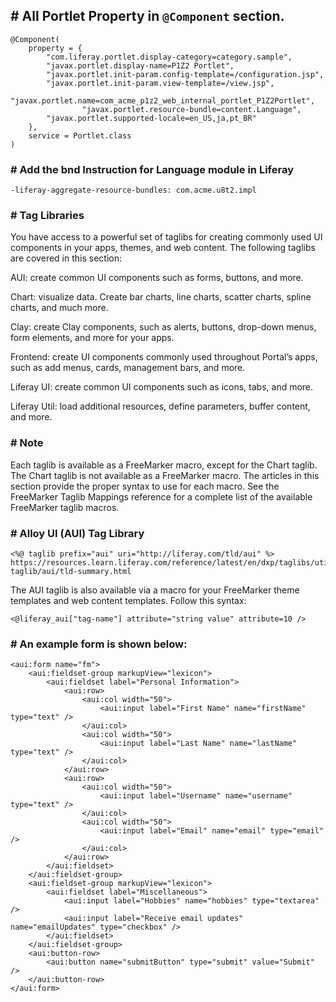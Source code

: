 ## # All Portlet Property in ```@Component``` section.

```
@Component(
	property = {
		"com.liferay.portlet.display-category=category.sample",
		"javax.portlet.display-name=P1Z2 Portlet",
		"javax.portlet.init-param.config-template=/configuration.jsp",
		"javax.portlet.init-param.view-template=/view.jsp",
		"javax.portlet.name=com_acme_p1z2_web_internal_portlet_P1Z2Portlet",
                "javax.portlet.resource-bundle=content.Language",
		"javax.portlet.supported-locale=en_US,ja,pt_BR"
	},
	service = Portlet.class
)

```

### # Add the bnd Instruction for Language module in Liferay

```
-liferay-aggregate-resource-bundles: com.acme.u8t2.impl
```

### # Tag Libraries
You have access to a powerful set of taglibs for creating commonly used UI components in your apps, themes, and web content. The following taglibs are covered in this section:

AUI: create common UI components such as forms, buttons, and more.

Chart: visualize data. Create bar charts, line charts, scatter charts, spline charts, and much more.

Clay: create Clay components, such as alerts, buttons, drop-down menus, form elements, and more for your apps.

Frontend: create UI components commonly used throughout Portal’s apps, such as add menus, cards, management bars, and more.

Liferay UI: create common UI components such as icons, tabs, and more.

Liferay Util: load additional resources, define parameters, buffer content, and more.

### # Note

Each taglib is available as a FreeMarker macro, except for the Chart taglib. The Chart taglib is not available as a FreeMarker macro. The articles in this section provide the proper syntax to use for each macro. See the FreeMarker Taglib Mappings reference for a complete list of the available FreeMarker taglib macros.

### # Alloy UI (AUI) Tag Library
```
<%@ taglib prefix="aui" uri="http://liferay.com/tld/aui" %>
https://resources.learn.liferay.com/reference/latest/en/dxp/taglibs/util-taglib/aui/tld-summary.html

```
The AUI taglib is also available via a macro for your FreeMarker theme templates and web content templates. Follow this syntax:
```
<@liferay_aui["tag-name"] attribute="string value" attribute=10 />
```
### # An example form is shown below:
```
<aui:form name="fm">
	<aui:fieldset-group markupView="lexicon">
		<aui:fieldset label="Personal Information">
			<aui:row>
				<aui:col width="50">
					<aui:input label="First Name" name="firstName" type="text" />
				</aui:col>
				<aui:col width="50">
					<aui:input label="Last Name" name="lastName" type="text" />
				</aui:col>
			</aui:row>
			<aui:row>
				<aui:col width="50">
					<aui:input label="Username" name="username" type="text" />
				</aui:col>
				<aui:col width="50">
					<aui:input label="Email" name="email" type="email" />
				</aui:col>
			</aui:row>
		</aui:fieldset>
	</aui:fieldset-group>
	<aui:fieldset-group markupView="lexicon">
		<aui:fieldset label="Miscellaneous">
			<aui:input label="Hobbies" name="hobbies" type="textarea" />
			<aui:input label="Receive email updates" name="emailUpdates" type="checkbox" />
		</aui:fieldset>
	</aui:fieldset-group>
	<aui:button-row>
		<aui:button name="submitButton" type="submit" value="Submit" />
	</aui:button-row>
</aui:form>
```


